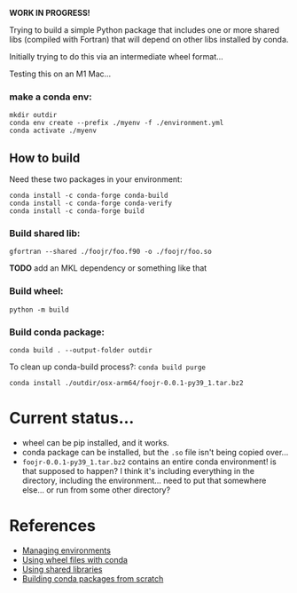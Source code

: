 **WORK IN PROGRESS!**

Trying to build a simple Python package that includes one or more shared libs (compiled with Fortran) that will depend on other libs installed by conda.

Initially trying to do this via an intermediate wheel format...

Testing this on an M1 Mac...

### make a conda env:

```
mkdir outdir
conda env create --prefix ./myenv -f ./environment.yml
conda activate ./myenv
```


## How to build

Need these two packages in your environment:
```
conda install -c conda-forge conda-build
conda install -c conda-forge conda-verify
conda install -c conda-forge build
```

### Build shared lib:

```
gfortran --shared ./foojr/foo.f90 -o ./foojr/foo.so
```

**TODO** add an MKL dependency or something like that

### Build wheel:

```
python -m build
```

### Build conda package:

```
conda build . --output-folder outdir
```

To clean up conda-build process?: `conda build purge`

```
conda install ./outdir/osx-arm64/foojr-0.0.1-py39_1.tar.bz2
```

# Current status...

* wheel can be pip installed, and it works.
* conda package can be installed, but the `.so` file isn't being copied over...
* `foojr-0.0.1-py39_1.tar.bz2` contains an entire conda environment! is that supposed to happen?
I think it's including everything in the directory, including the environment... need to put that somewhere else... or run from some other directory?

# References

* [Managing environments](https://docs.conda.io/projects/conda/en/latest/user-guide/tasks/manage-environments.html#create-env-file-manually)
* [Using wheel files with conda](https://docs.conda.io/projects/conda-build/en/stable/user-guide/wheel-files.html)
* [Using shared libraries](https://docs.conda.io/projects/conda-build/en/stable/resources/use-shared-libraries.html)
* [Building conda packages from scratch](https://docs.conda.io/projects/conda-build/en/stable/user-guide/tutorials/build-pkgs.html#writing-the-build-script-files-build-sh-and-bld-bat)